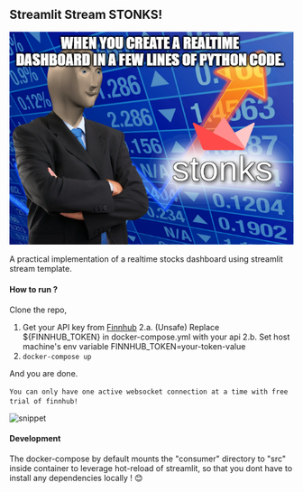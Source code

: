 ## Streamlit Stream STONKS!

![stonks](assets/stonks.png)

A practical implementation of a realtime stocks dashboard using streamlit stream template.

#### How to run ?

Clone the repo,

1. Get your API key from [Finnhub](https://finnhub.io)
2.a. (Unsafe) Replace ${FINNHUB_TOKEN} in docker-compose.yml with your api 
2.b. Set host machine's env variable FINNHUB_TOKEN=your-token-value
3.  ```docker-compose up```

And you are done.

```You can only have one active websocket connection at a time with free trial of finnhub!```

![snippet](assets/snippet.gif)

#### Development

The docker-compose by default mounts the "consumer" directory to "src" inside container to leverage hot-reload of streamlit, so that you dont have to install any dependencies locally ! 😊
